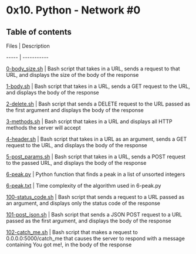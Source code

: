 # 0x10. Python - Network #0







## Table of contents



Files | Description



----- | -----------



[0-body_size.sh](./0-body_size.sh) | Bash script that takes in a URL, sends a request to that URL, and displays the size of the body of the response



[1-body.sh](./1-body.sh) | Bash script that takes in a URL, sends a GET request to the URL, and displays the body of the response



[2-delete.sh](./2-delete.sh) | Bash script that sends a DELETE request to the URL passed as the first argument and displays the body of the response



[3-methods.sh](./3-methods.sh) | Bash script that takes in a URL and displays all HTTP methods the server will accept



[4-header.sh](./4-header.sh) | Bash script that takes in a URL as an argument, sends a GET request to the URL, and displays the body of the response



[5-post_params.sh](./5-post_params.sh) | Bash script that takes in a URL, sends a POST request to the passed URL, and displays the body of the response



[6-peak.py](./6-peak.py) | Python function that finds a peak in a list of unsorted integers



[6-peak.txt](./6-peak.txt) | Time complexity of the algorithm used in 6-peak.py



[100-status_code.sh](./100-status_code.sh) | Bash script that sends a request to a URL passed as an argument, and displays only the status code of the response



[101-post_json.sh](./101-post_json.sh) | Bash script that sends a JSON POST request to a URL passed as the first argument, and displays the body of the response



[102-catch_me.sh](./102-catch_me.sh) | Bash script that makes a request to 0.0.0.0:5000/catch_me that causes the server to respond with a message containing You got me!, in the body of the response